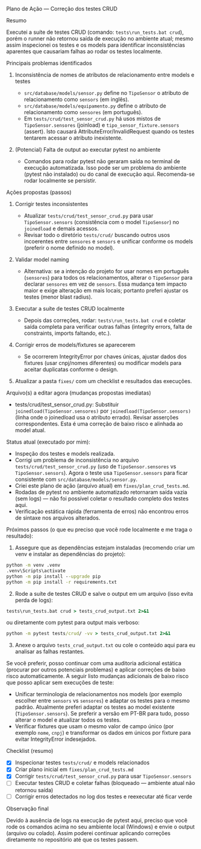 Plano de Ação — Correção dos testes CRUD

Resumo

Executei a suíte de testes CRUD (comando: `tests\run_tests.bat crud`), porém o runner não retornou saída de execução no ambiente atual; mesmo assim inspecionei os testes e os models para identificar inconsistências aparentes que causariam falhas ao rodar os testes localmente.

Principais problemas identificados

1) Inconsistência de nomes de atributos de relacionamento entre models e testes
   - `src/database/models/sensor.py` define no `TipoSensor` o atributo de relacionamento como `sensors` (em inglês).
   - `src/database/models/equipamento.py` define o atributo de relacionamento como `sensores` (em português).
   - Em `tests/crud/test_sensor_crud.py` há usos mistos de `TipoSensor.sensores` (joinload) e `tipo_sensor_fixture.sensors` (assert). Isto causará AttributeError/InvalidRequest quando os testes tentarem acessar o atributo inexistente.

2) (Potencial) Falta de output ao executar pytest no ambiente
   - Comandos para rodar pytest não geraram saída no terminal de execução automatizada. Isso pode ser um problema do ambiente (pytest não instalado) ou do canal de execução aqui. Recomenda-se rodar localmente se persistir.

Ações propostas (passos)

1) Corrigir testes inconsistentes
   - Atualizar `tests/crud/test_sensor_crud.py` para usar `TipoSensor.sensors` (consistência com o model `TipoSensor`) no `joinedload` e demais acessos.
   - Revisar todo o diretório `tests/crud/` buscando outros usos incoerentes entre `sensores` e `sensors` e unificar conforme os models (preferir o nome definido no model).

2) Validar model naming
   - Alternativa: se a intenção do projeto for usar nomes em português (`sensores`) para todos os relacionamentos, alterar o `TipoSensor` para declarar `sensores` em vez de `sensors`. Essa mudança tem impacto maior e exige alteração em mais locais; portanto preferi ajustar os testes (menor blast radius).

3) Executar a suíte de testes CRUD localmente
   - Depois das correções, rodar: `tests\run_tests.bat crud` e coletar saída completa para verificar outras falhas (integrity errors, falta de constraints, imports faltando, etc.).

4) Corrigir erros de models/fixtures se aparecerem
   - Se ocorrerem IntegrityError por chaves únicas, ajustar dados dos fixtures (usar cnpj/nomes diferentes) ou modificar models para aceitar duplicatas conforme o design.

5) Atualizar a pasta `fixes/` com um checklist e resultados das execuções.

Arquivo(s) a editar agora (mudanças propostas imediatas)

- tests/crud/test_sensor_crud.py: Substituir `joinedload(TipoSensor.sensores)` por `joinedload(TipoSensor.sensors)` (linha onde o joinedload usa o atributo errado). Revisar asserções correspondentes. Esta é uma correção de baixo risco e alinhada ao model atual.

Status atual (executado por mim):

- Inspeção dos testes e models realizada.
- Corrigi um problema de inconsistência no arquivo `tests/crud/test_sensor_crud.py` (uso de `TipoSensor.sensores` vs `TipoSensor.sensors`). Agora o teste usa `TipoSensor.sensors` para ficar consistente com `src/database/models/sensor.py`.
- Criei este plano de ação (arquivo atual) em `fixes/plan_crud_tests.md`.
- Rodadas de pytest no ambiente automatizado retornaram saída vazia (sem logs) — não foi possível coletar o resultado completo dos testes aqui.
- Verificação estática rápida (ferramenta de erros) não encontrou erros de sintaxe nos arquivos alterados.

Próximos passos (o que eu preciso que você rode localmente e me traga o resultado):

1) Assegure que as dependências estejam instaladas (recomendo criar um venv e instalar as dependências do projeto):

```bat
python -m venv .venv
.venv\Scripts\activate
python -m pip install --upgrade pip
python -m pip install -r requirements.txt
```

2) Rode a suíte de testes CRUD e salve o output em um arquivo (isso evita perda de logs):

```bat
tests\run_tests.bat crud > tests_crud_output.txt 2>&1
```

ou diretamente com pytest para output mais verboso:

```bat
python -m pytest tests/crud/ -vv > tests_crud_output.txt 2>&1
```

3) Anexe o arquivo `tests_crud_output.txt` ou cole o conteúdo aqui para eu analisar as falhas restantes.

Se você preferir, posso continuar com uma auditoria adicional estática (procurar por outros potenciais problemas) e aplicar correções de baixo risco automaticamente. A seguir listo mudanças adicionais de baixo risco que posso aplicar sem execuções de teste:

- Unificar terminologia de relacionamentos nos models (por exemplo escolher entre `sensors` vs `sensores`) e adaptar os testes para o mesmo padrão. Atualmente preferi adaptar os testes ao model existente (`TipoSensor.sensors`). Se preferir a versão em PT-BR para tudo, posso alterar o model e atualizar todos os testes.
- Verificar fixtures que usam o mesmo valor de campo único (por exemplo `nome`, `cnpj`) e transformar os dados em únicos por fixture para evitar IntegrityError indesejados.

Checklist (resumo)

- [x] Inspecionar testes `tests/crud/` e models relacionados
- [x] Criar plano inicial em `fixes/plan_crud_tests.md`
- [x] Corrigir `tests/crud/test_sensor_crud.py` para usar `TipoSensor.sensors`
- [ ] Executar testes CRUD e coletar falhas (bloqueado — ambiente atual não retornou saída)
- [ ] Corrigir erros detectados no log dos testes e reexecutar até ficar verde

Observação final

Devido à ausência de logs na execução de pytest aqui, preciso que você rode os comandos acima no seu ambiente local (Windows) e envie o output (arquivo ou colado). Assim poderei continuar aplicando correções diretamente no repositório até que os testes passem.
